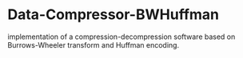 # Data-Compressor-BWHuffman
implementation of a compression-decompression software based on Burrows-Wheeler transform and Huffman encoding.
